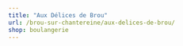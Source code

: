 ```yaml
---
title: "Aux Délices de Brou"
url: /brou-sur-chantereine/aux-delices-de-brou/
shop: boulangerie
---
```

